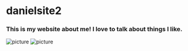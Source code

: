# danielsite2
### This is my website about me! I love to talk about things I like.  
![picture](https://i.redd.it/g72v7zrnijk81.jpg)
![picture](https://scontent-sjc3-1.xx.fbcdn.net/v/t1.6435-9/108118122_3197467903647426_456988949634814452_n.jpg?_nc_cat=100&ccb=1-7&_nc_sid=7f8c78&_nc_ohc=b5VWPLGlHyAAX_Iec4U&_nc_ht=scontent-sjc3-1.xx&oh=00_AfC9xw8fWX4z8E0cyvrL64VTzjzIdo3YqA-bqeKkWyPftQ&oe=64F9E630)
